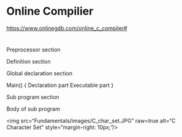 # Online Compilier 
 https://www.onlinegdb.com/online_c_compiler# 

# 

Preprocessor section

Definition section

Global declaration section

Main()
{
	Declaration part
	Executable part
}

Sub program section

Body of sub program


<img src=“Fundamentals/images/C_char_set.JPG” raw=true alt=“C Character Set” style=“margin-right: 10px;”/>
